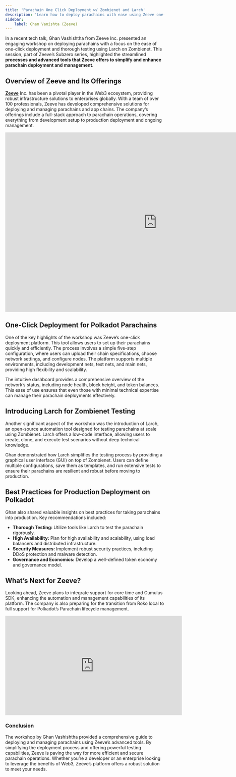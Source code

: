 ```yaml
---
title: 'Parachain One Click Deployment w/ Zombienet and Larch'
description: 'Learn how to deploy parachains with ease using Zeeve one-click setup and Larch for Zombinet testing.'
sidebar:
    label: Ghan Vanishta (Zeeve)
---
```


In a recent tech talk, Ghan Vashishtha from Zeeve Inc. presented an engaging workshop on deploying parachains with a focus on the ease of one-click deployment and thorough testing using Larch on Zombienet. This session, part of Zeeve’s Subzero series, highlighted the streamlined **processes and advanced tools that Zeeve offers to simplify and enhance parachain deployment and management**.

Overview of Zeeve and Its Offerings
-----------------------------------

[**Zeeve**](https://dablock.com/ecosystem/zeeve/) Inc. has been a pivotal player in the Web3 ecosystem, providing robust infrastructure solutions to enterprises globally. With a team of over 100 professionals, Zeeve has developed comprehensive solutions for deploying and managing parachains and app chains. The company’s offerings include a full-stack approach to parachain operations, covering everything from development setup to production deployment and ongoing management.

<iframe allowfullscreen="allowfullscreen" frameborder="0" height="569" src="https://docs.google.com/presentation/d/e/2PACX-1vRgaRvuK24ZhLW0CwzFbLrj2D3LsbBdPvlNl8ag746RlQIJEEU0OW4Jjlzx2DdIsyOOSLYX_4ftaCP1/embed?start=false&loop=false&delayms=60000" width="960"></iframe>

One-Click Deployment for Polkadot Parachains
--------------------------------------------

One of the key highlights of the workshop was Zeeve’s one-click deployment platform. This tool allows users to set up their parachains quickly and efficiently. The process involves a simple five-step configuration, where users can upload their chain specifications, choose network settings, and configure nodes. The platform supports multiple environments, including development nets, test nets, and main nets, providing high flexibility and scalability.

The intuitive dashboard provides a comprehensive overview of the network’s status, including node health, block height, and token balances. This ease of use ensures that even those with minimal technical expertise can manage their parachain deployments effectively.

Introducing Larch for Zombienet Testing
---------------------------------------

Another significant aspect of the workshop was the introduction of Larch, an open-source automation tool designed for testing parachains at scale using Zombienet. Larch offers a low-code interface, allowing users to create, clone, and execute test scenarios without deep technical knowledge.

Ghan demonstrated how Larch simplifies the testing process by providing a graphical user interface (GUI) on top of Zombienet. Users can define multiple configurations, save them as templates, and run extensive tests to ensure their parachains are resilient and robust before moving to production.

Best Practices for Production Deployment on Polkadot
----------------------------------------------------

Ghan also shared valuable insights on best practices for taking parachains into production. Key recommendations included:

- **Thorough Testing:** Utilize tools like Larch to test the parachain rigorously.
- **High Availability:** Plan for high availability and scalability, using load balancers and distributed infrastructure.
- **Security Measures:** Implement robust security practices, including DDoS protection and malware detection.
- **Governance and Economics:** Develop a well-defined token economy and governance model.

What’s Next for Zeeve?
----------------------

Looking ahead, Zeeve plans to integrate support for core time and Cumulus SDK, enhancing the automation and management capabilities of its platform. The company is also preparing for the transition from Roko local to full support for Polkadot’s Parachain lifecycle management.

<iframe allowfullscreen="allowfullscreen" frameborder="0" height="315" src="https://www.youtube.com/embed/ePMIsdo3iuI?si=WWM19evUIXvGHhYS" title="YouTube video player" width="560"></iframe>

### Conclusion

The workshop by Ghan Vashishtha provided a comprehensive guide to deploying and managing parachains using Zeeve’s advanced tools. By simplifying the deployment process and offering powerful testing capabilities, Zeeve is paving the way for more efficient and secure parachain operations. Whether you’re a developer or an enterprise looking to leverage the benefits of Web3, Zeeve’s platform offers a robust solution to meet your needs.